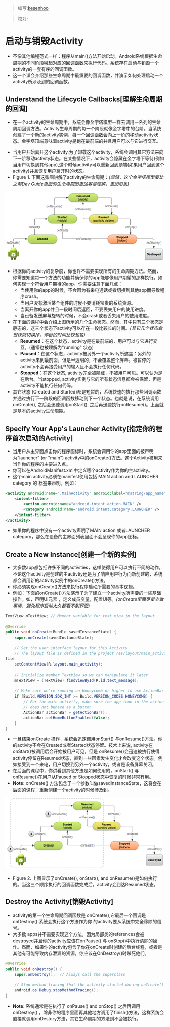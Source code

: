 > 编写:[kesenhoo](https://github.com/kesenhoo)

> 校对:

# 启动与销毁Activity
* 不像其他编程范式一样：程序从main()方法开始启动。Android系统根据生命周期的不同阶段唤起对应的回调函数来执行代码。系统存在启动与销毁一个activity的一套有序的回调函数。
* 这一个课会介绍那些生命周期中最重要的回调函数，并演示如何处理启动一个activity所涉及到的回调函数。

## Understand the Lifecycle Callbacks[理解生命周期的回调]
* 在一个activity的生命周期中，系统会像金字塔模型一样去调用一系列的生命周期回调方法。Activity生命周期的每一个阶段就像金字塔中的台阶。当系统创建了一个新的activity实例，每一个回调函数会向上一阶的移动activity状态。金字塔顶端意味着activity是跑在最前端的并且用户可以与它进行交互。
<!-- more -->
* 当用户开始离开这个activity,为了卸载这个activity，系统会调用其它方法来向下一阶移动activity状态。在某些情况下，activity会隐藏在金字塔下等待(例如当用户切换到其他app),这个时候activity可以重新回到顶端(如果用户回到这个activity)并且恢复用户离开时的状态。
* Figure 1. 下面这张图讲解了activity的生命周期：*(显然，这个金字塔模型要比之前Dev Guide里面的生命周期图更加容易理解，更加形象)*

![basic-lifecycle](/images/articles/basic-lifecycle.png)

* 根据你的activity的复杂度，你也许不需要实现所有的生命周期方法。然而，你需要知道每一个方法的功能并确保你的app能够像用户期望的那样执行。如何实现一个符合用户期待的app，你需要注意下面几点：
  * 当使用你的app的时候，不会因为有来电通话或者切换到其他app而导致程序crash。
  * 当用户没有激活某个组件的时候不要消耗宝贵的系统资源。
  * 当离开你的app并且一段时间后返回，不要丢失用户的使用进度。
  * 当设备发送屏幕旋转的时候，不会crash或者丢失用户的使用进度。
* 在下面的课程中会介绍上图所示的几个生命状态。然而，其中只有三个状态是静态的，这三个状态下activity可以存在一段比较长的时间。*(其它几个状态会很快就切换掉，停留的时间比较短暂)*
  * **Resumed**：在这个状态，activity是在最前端的，用户可以与它进行交互。(通常也被理解为"running" 状态)
  * **Paused**：在这个状态，activity被另外一个activity所遮盖：另外的activity来到最前面，但是半透明的，不会覆盖整个屏幕。被暂停的activity不会再接受用户的输入且不会执行任何代码。
  * **Stopped**：在这个状态, activity完全被隐藏，不被用户可见。可以认为是在后台。当stopped, activity实例与它的所有状态信息都会被保留，但是activity不能执行任何代码。
* 其它状态 (Created and Started)都是短暂的，系统快速的执行那些回调函数并通过执行下一阶段的回调函数移动到下一个状态。也就是说，在系统调用onCreate(), 之后会迅速调用onStart(), 之后再迅速执行onResume()。上面就是基本的activity生命周期。

## Specify Your App's Launcher Activity[指定你的程序首次启动的Activity]
* 当用户从主界面点击你的程序图标时，系统会调用你的app里面的被声明为"launcher" (or "main") activity中的onCreate()方法。这个Activity被用来当作你的程序的主要进入点。
* 你可以在AndroidManifest.xml中定义哪个activity作为你的主activity。
* 这个main activity必须在manifest使用包括 MAIN action and LAUNCHER category 的 <intent-filter> 标签来声明。例如：

```xml
<activity android:name=".MainActivity" android:label="@string/app_name">
    <intent-filter>
        <action android:name="android.intent.action.MAIN" />
        <category android:name="android.intent.category.LAUNCHER" />
    </intent-filter>
</activity>
```

* 如果你的程序中没有一个activity声明了MAIN action 或者LAUNCHER category，那么在设备的主界面列表里面不会呈现你的app图标。

## Create a New Instance[创建一个新的实例]
* 大多数app都包括许多不同的activities，这样使得用户可以执行不同的动作。不论这个activity是创建的主activtiy还是为了响应用户行为而新创建的，系统都会调用新的activity实例中的onCreate()方法。
* 你必须实现onCreate()方法来执行程序启动所需要的基本逻辑。
* 例如：下面的onCreate()方法演示了为了建立一个activity所需要的一些基础操作。如，声明UI元素 ，定义成员变量，配置UI等。*(onCreate里面尽量少做事情，避免程序启动太久都看不到界面)*

```java
TextView mTextView; // Member variable for text view in the layout

@Override
public void onCreate(Bundle savedInstanceState) {
    super.onCreate(savedInstanceState);

    // Set the user interface layout for this Activity
    // The layout file is defined in the project res/layout/main_activity.xml
file
    setContentView(R.layout.main_activity);

    // Initialize member TextView so we can manipulate it later
    mTextView = (TextView) findViewById(R.id.text_message);

    // Make sure we're running on Honeycomb or higher to use ActionBar APIs
    if (Build.VERSION.SDK_INT >= Build.VERSION_CODES.HONEYCOMB) {
        // For the main activity, make sure the app icon in the action bar
        // does not behave as a button
        ActionBar actionBar = getActionBar();
        actionBar.setHomeButtonEnabled(false);
    }
}
```

* 一旦结束onCreate 操作，系统会迅速调用onStart() 与onResume()方法。你的activity不会在Created或者Started状态停留。技术上来说, activity在onStart()被调用后会开始被用户可见，但是 onResume()会迅速被执行使得activity停留在Resumed状态，直到一些因素发生变化才会改变这个状态。例如接受到一个来电，用户切换到另外一个activity，或者是设备屏幕关闭。
* 在后面的课程中，你讲看到其他方法是如何使用的，onStart() 与 onResume()在用户从Paused or Stopped状态中恢复的时候非常有用。
* **Note:** onCreate() 方法包含了一个参数叫做savedInstanceState，这将会在后面的课程：重新创建一个activity的时候涉及到。

![basic_lifecycle-create](/images/articles/basic-lifecycle-create.png)

* Figure 2. 上图显示了onCreate(), onStart(), and onResume()是如何执行的。当这三个顺序执行的回调函数完成后，activity会到达Resumed状态。

## Destroy the Activity[销毁Activity]
* activity的第一个生命周期回调函数是 onCreate(),它最后一个回调是 onDestroy().系统会执行这个方法作为你 的activity要从系统中完全移除的信号。
* 大多数 apps并不需要实现这个方法，因为局部类的references会被destroyed并且你的activity应该在onPause() 与 onStop()中执行清除的操作。然而，如果你的activity包含了你在onCreate时创建的后台线程，或者是其他有可能导致内存泄漏的资源，你应该在OnDestroy()时杀死他们。

```java
@Override
public void onDestroy() {
    super.onDestroy();  // Always call the superclass

    // Stop method tracing that the activity started during onCreate()
    android.os.Debug.stopMethodTracing();
}
```

* **Note:** 系统通常是在执行了 onPause() and onStop() 之后再调用onDestroy() ，除非你的程序里面再其他地方调用了finish()方法，这样系统会直接就调用onDestory方法，其它生命周期的方法则不会被执行。
